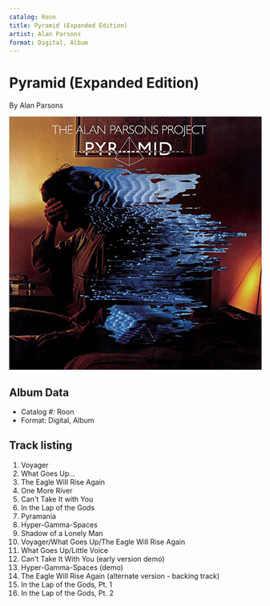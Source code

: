 ```yaml
---
catalog: Roon
title: Pyramid (Expanded Edition)
artist: Alan Parsons
format: Digital, Album
---
```


# Pyramid (Expanded Edition)

By Alan Parsons

![](../../assets/albumcovers/Alan_Parsons-Pyramid_Expanded_Edition.png)

## Album Data

- Catalog #: Roon
- Format: Digital, Album


## Track listing


1. Voyager
2. What Goes Up...
3. The Eagle Will Rise Again
4. One More River
5. Can't Take It with You
6. In the Lap of the Gods
7. Pyramania
8. Hyper-Gamma-Spaces
9. Shadow of a Lonely Man
10. Voyager/What Goes Up/The Eagle Will Rise Again
11. What Goes Up/Little Voice
12. Can't Take It With You (early version demo)
13. Hyper-Gamma-Spaces (demo)
14. The Eagle Will Rise Again (alternate version - backing track)
15. In the Lap of the Gods, Pt. 1
16. In the Lap of the Gods, Pt. 2

